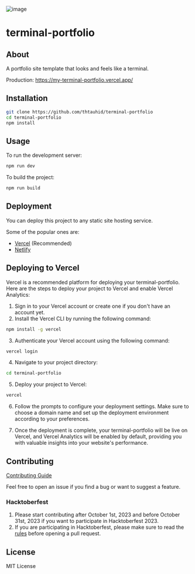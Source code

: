 ![image](https://github.com/thtauhid/terminal-portfolio/assets/13254850/23ecf4cd-89d4-4eed-aa2c-5a6c31f96c51)

# terminal-portfolio

## About

A portfolio site template that looks and feels like a terminal.

Production: https://my-terminal-portfolio.vercel.app/

## Installation

```bash
git clone https://github.com/thtauhid/terminal-portfolio
cd terminal-portfolio
npm install
```

## Usage

To run the development server:

```bash
npm run dev
```

To build the project:

```bash
npm run build
```

## Deployment

You can deploy this project to any static site hosting service.

Some of the popular ones are:

- [Vercel](https://vercel.com/) (Recommended)
- [Netlify](https://www.netlify.com/)

## Deploying to Vercel

Vercel is a recommended platform for deploying your terminal-portfolio. Here are the steps to deploy your project to Vercel and enable Vercel Analytics:

1. Sign in to your Vercel account or create one if you don't have an account yet.
2. Install the Vercel CLI by running the following command:

```bash
npm install -g vercel
```

3. Authenticate your Vercel account using the following command:

```bash
vercel login
```

4. Navigate to your project directory:

```bash
cd terminal-portfolio
```

5. Deploy your project to Vercel:

```bash
vercel
```

6. Follow the prompts to configure your deployment settings. Make sure to choose a domain name and set up the deployment environment according to your preferences.

7. Once the deployment is complete, your terminal-portfolio will be live on Vercel, and Vercel Analytics will be enabled by default, providing you with valuable insights into your website's performance.

## Contributing

[Contributing Guide](CONTRIBUTING.md)

Feel free to open an issue if you find a bug or want to suggest a feature.

### Hacktoberfest

1. Please start contributing after October 1st, 2023 and before October 31st, 2023 if you want to participate in Hacktoberfest 2023.
1. If you are participating in Hacktoberfest, please make sure to read the [rules](https://hacktoberfest.com/participation/) before opening a pull request.

## License

MIT License
